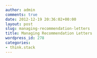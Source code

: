 ```yaml
---
author: admin
comments: true
date: 2012-12-19 20:36:02+00:00
layout: post
slug: managing-recommendation-letters
title: Managing Recommendation Letters
wordpress_id: 278
categories:
- think.stack
---
```





